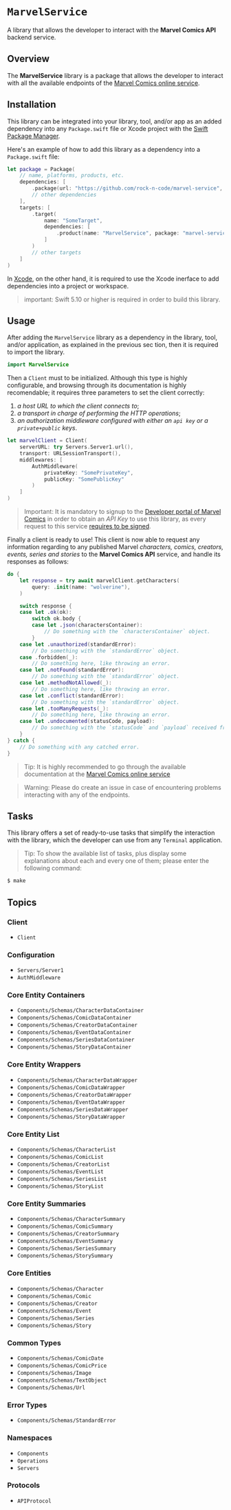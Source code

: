 # ``MarvelService``

A library that allows the developer to interact with the **Marvel Comics API** backend service.

## Overview

The **MarvelService** library is a package that allows the developer to interact with all the available endpoints of the [Marvel Comics online service](https://developer.marvel.com).

## Installation

This library can be integrated into your library, tool, and/or app as an added dependency into any `Package.swift` file or Xcode project with the [Swift Package Manager](https://developer.apple.com/documentation/xcode/swift-packages).

Here's an example of how to add this library as a dependency into a `Package.swift` file:

```swift
let package = Package(
    // name, platforms, products, etc.
    dependencies: [
        .package(url: "https://github.com/rock-n-code/marvel-service", from: "1.1.0"),
        // other dependencies
    ],
    targets: [
        .target(
            name: "SomeTarget", 
            dependencies: [
                .product(name: "MarvelService", package: "marvel-service"),
            ]
        )
        // other targets
    ]
)
```

In [Xcode](https://developer.apple.com/xcode/), on the other hand, it is required to use the Xcode inerface to add dependencies into a project or workspace.

> important: Swift 5.10 or higher is required in order to build this library.

## Usage

After adding the `MarvelService` library as a dependency in the library, tool, and/or application, as explained in the previous sec tion, then it is required to import the library.

```swift
import MarvelService
```

Then a ``Client`` must to be initialized. Although this type is highly configurable, and browsing through its documentation is highly recomendable; it requires three parameters to set the client correctly:

1. *a host URL to which the client connects to*;
2. *a transport in charge of performing the HTTP operations*;
3. *an authorization middleware configured with either an `api key` or a `private+public` keys*. 

```swift
let marvelClient = Client(
    serverURL: try Servers.Server1.url(),
    transport: URLSessionTransport(),
    middlewares: [
        AuthMiddleware(
            privateKey: "SomePrivateKey",
            publicKey: "SomePublicKey"
        )
    ]
)
```

> Important: It is mandatory to signup to the [Developer portal of Marvel Comics](https://developer.marvel.com/account) in order to obtain an *API Key* to use this library, as every request to this service [requires to be signed](https://developer.marvel.com/documentation/authorization).

Finally a client is ready to use! This client is now able to request any information regarding to any published Marvel *characters, comics, creators, events, series and stories* to the **Marvel Comics API** service, and handle its responses as follows:

```swift
do {
    let response = try await marvelClient.getCharacters(
        query: .init(name: "wolverine"),
    )

    switch response {
    case let .ok(ok):
        switch ok.body {
        case let .json(charactersContainer):
            // Do something with the `charactersContainer` object.
        }
    case let .unauthorized(standardError):
        // Do something with the `standardError` object.
    case .forbidden(_):
        // Do something here, like throwing an error.
    case let .notFound(standardError):
        // Do something with the `standardError` object.
    case let .methodNotAllowed(_):
        // Do something here, like throwing an error.
    case let .conflict(standardError):
        // Do something with the `standardError` object.
    case let .tooManyRequests(_):
        // Do something here, like throwing an error.
    case let .undocumented(statusCode, payload):
        // Do something with the `statusCode` and `payload` received from undeclared response, if required.
    }
} catch {
    // Do something with any catched error.
}
```

> Tip: It is highly recommended to go through the available documentation at the [Marvel Comics online service](https://developer.marvel.com)

> Warning: Please do create an issue in case of encountering problems interacting with any of the endpoints.

## Tasks

This library offers a set of ready-to-use tasks that simplify the interaction with the library, which the developer can use from any `Terminal` application. 

> Tip: To show the available list of tasks, plus display some explanations about each and every one of them; please enter the following command:

```bash
$ make
```

## Topics

### Client

- ``Client``

### Configuration

- ``Servers/Server1``
- ``AuthMiddleware``

### Core Entity Containers

- ``Components/Schemas/CharacterDataContainer``
- ``Components/Schemas/ComicDataContainer``
- ``Components/Schemas/CreatorDataContainer``
- ``Components/Schemas/EventDataContainer``
- ``Components/Schemas/SeriesDataContainer``
- ``Components/Schemas/StoryDataContainer``

### Core Entity Wrappers

- ``Components/Schemas/CharacterDataWrapper``
- ``Components/Schemas/ComicDataWrapper``
- ``Components/Schemas/CreatorDataWrapper``
- ``Components/Schemas/EventDataWrapper``
- ``Components/Schemas/SeriesDataWrapper``
- ``Components/Schemas/StoryDataWrapper``

### Core Entity List

- ``Components/Schemas/CharacterList``
- ``Components/Schemas/ComicList``
- ``Components/Schemas/CreatorList``
- ``Components/Schemas/EventList``
- ``Components/Schemas/SeriesList``
- ``Components/Schemas/StoryList``

### Core Entity Summaries

- ``Components/Schemas/CharacterSummary``
- ``Components/Schemas/ComicSummary``
- ``Components/Schemas/CreatorSummary``
- ``Components/Schemas/EventSummary``
- ``Components/Schemas/SeriesSummary``
- ``Components/Schemas/StorySummary``

### Core Entities

- ``Components/Schemas/Character``
- ``Components/Schemas/Comic``
- ``Components/Schemas/Creator``
- ``Components/Schemas/Event``
- ``Components/Schemas/Series``
- ``Components/Schemas/Story``

### Common Types

- ``Components/Schemas/ComicDate``
- ``Components/Schemas/ComicPrice``
- ``Components/Schemas/Image``
- ``Components/Schemas/TextObject``
- ``Components/Schemas/Url``

### Error Types

- ``Components/Schemas/StandardError``

### Namespaces

- ``Components``
- ``Operations``
- ``Servers``

### Protocols

- ``APIProtocol``